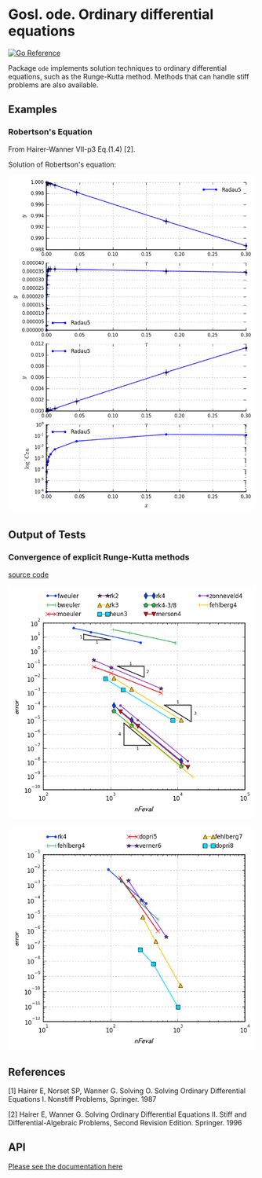 # Gosl. ode. Ordinary differential equations

[![Go Reference](https://pkg.go.dev/badge/github.com/cpmech/gosl/ode.svg)](https://pkg.go.dev/github.com/cpmech/gosl/ode)

Package `ode` implements solution techniques to ordinary differential equations, such as the
Runge-Kutta method. Methods that can handle stiff problems are also available.

## Examples

### Robertson's Equation

From Hairer-Wanner VII-p3 Eq.(1.4) [2].

Solution of Robertson's equation:

![](data/rober.png)

## Output of Tests

### Convergence of explicit Runge-Kutta methods

[source code](t_erk_test.go)

![](data/t_erk04.png)

![](data/t_erk05.png)

## References

[1] Hairer E, Norset SP, Wanner G. Solving O. Solving Ordinary Differential Equations I. Nonstiff
Problems, Springer. 1987

[2] Hairer E, Wanner G. Solving Ordinary Differential Equations II. Stiff and Differential-Algebraic
Problems, Second Revision Edition. Springer. 1996

## API

[Please see the documentation here](https://pkg.go.dev/github.com/cpmech/gosl/ode)
